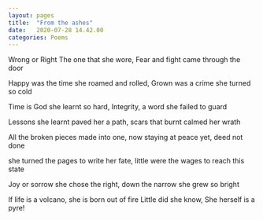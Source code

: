 ```yaml
---
layout: pages
title:  "From the ashes"
date:   2020-07-28 14.42.00
categories: Poems
---
```

Wrong or Right
The one that she wore,
Fear and fight 
came through the door 
 
Happy was the time
she roamed and rolled,
Grown was a crime
she turned so cold
 
Time is God
she learnt so hard,
Integrity, a word
she failed to guard
 
Lessons she learnt
paved her a path,
scars that burnt
calmed her wrath
 
All the broken pieces
made into one,
now staying at peace
yet, deed not done
 
she turned the pages
to write her fate,
little were the wages
to reach this state
 
Joy or sorrow
she chose the right,
down the narrow
she grew so bright
 
If life is a volcano,
she is born out of fire
Little did she know,
She herself is a pyre!
